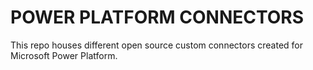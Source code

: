 # POWER PLATFORM CONNECTORS
This repo houses different open source custom connectors created for Microsoft Power Platform.
